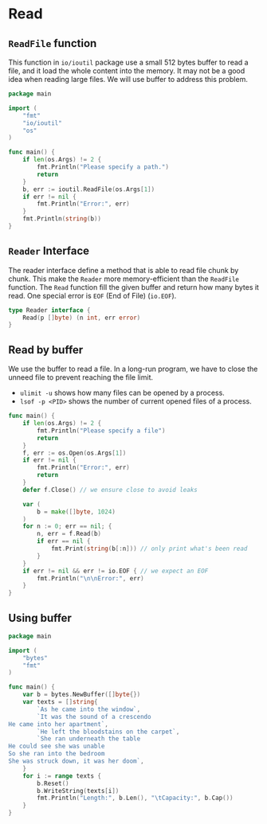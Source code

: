 # Read 

## `ReadFile` function
This function in `io/ioutil` package use a small 512 bytes buffer to read a file, and it load the whole content into the memory. It may not be a good idea when reading large files. We will use buffer to address this problem.

```go
package main

import (
	"fmt"
	"io/ioutil"
	"os"
)

func main() {
	if len(os.Args) != 2 {
		fmt.Println("Please specify a path.")
		return
	}
	b, err := ioutil.ReadFile(os.Args[1])
	if err != nil {
		fmt.Println("Error:", err)
	}
	fmt.Println(string(b))
}

```

## `Reader` Interface
The reader interface define a method that is able to read file chunk by chunk. This make the `Reader` more memory-efficient than the `ReadFile` function. The `Read` function fill the given buffer and return how many bytes it read. One special error is `EOF` (End of File) (`io.EOF`).
```go
type Reader interface {
    Read(p []byte) (n int, err error)
}
```

## Read by buffer
We use the buffer to read a file. In a long-run program, we have to close the unneed file to prevent reaching the file limit.

- `ulimit -u` shows how many files can be opened by a process.
- `lsof -p <PID>` shows the number of current opened files of a process.

```go
func main() {
    if len(os.Args) != 2 {
        fmt.Println("Please specify a file")
        return
    }
    f, err := os.Open(os.Args[1])
    if err != nil {
        fmt.Println("Error:", err)
        return
    }
    defer f.Close() // we ensure close to avoid leaks

    var (
        b = make([]byte, 1024)
    )
    for n := 0; err == nil; {
        n, err = f.Read(b)
        if err == nil {
            fmt.Print(string(b[:n])) // only print what's been read
        }
    }
    if err != nil && err != io.EOF { // we expect an EOF
        fmt.Println("\n\nError:", err)
    }
}
```

## Using buffer
```go
package main

import (
	"bytes"
	"fmt"
)

func main() {
	var b = bytes.NewBuffer([]byte{})
	var texts = []string{
		`As he came into the window`,
		`It was the sound of a crescendo
He came into her apartment`,
		`He left the bloodstains on the carpet`,
		`She ran underneath the table
He could see she was unable
So she ran into the bedroom
She was struck down, it was her doom`,
	}
	for i := range texts {
		b.Reset()
		b.WriteString(texts[i])
		fmt.Println("Length:", b.Len(), "\tCapacity:", b.Cap())
	}
}

```